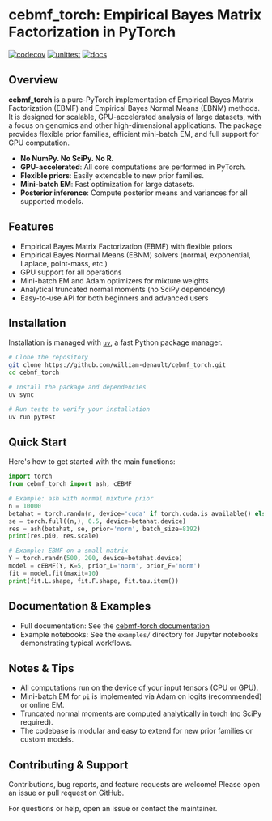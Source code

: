# cebmf_torch: Empirical Bayes Matrix Factorization in PyTorch

[![codecov](https://codecov.io/gh/william-denault/cebmf_torch/branch/main/graph/badge.svg)](https://codecov.io/gh/william-denault/cebmf_torch)
[![unittest](https://github.com/william-denault/cebmf_torch/actions/workflows/test.yml/badge.svg)](https://github.com/william-denault/cebmf_torch/actions/workflows/test.yml)
[![docs](https://readthedocs.org/projects/cebmf-torch/badge/?version=latest)](https://cebmf-torch.readthedocs.io/en/latest/)

## Overview

**cebmf_torch** is a pure-PyTorch implementation of Empirical Bayes Matrix Factorization (EBMF) and Empirical Bayes Normal Means (EBNM) methods. It is designed for scalable, GPU-accelerated analysis of large datasets, with a focus on genomics and other high-dimensional applications. The package provides flexible prior families, efficient mini-batch EM, and full support for GPU computation.

- **No NumPy. No SciPy. No R.**
- **GPU-accelerated**: All core computations are performed in PyTorch.
- **Flexible priors**: Easily extendable to new prior families.
- **Mini-batch EM**: Fast optimization for large datasets.
- **Posterior inference**: Compute posterior means and variances for all supported models.

## Features

- Empirical Bayes Matrix Factorization (EBMF) with flexible priors
- Empirical Bayes Normal Means (EBNM) solvers (normal, exponential, Laplace, point-mass, etc.)
- GPU support for all operations
- Mini-batch EM and Adam optimizers for mixture weights
- Analytical truncated normal moments (no SciPy dependency)
- Easy-to-use API for both beginners and advanced users

## Installation

Installation is managed with [`uv`](https://docs.astral.sh/uv/getting-started/installation/), a fast Python package manager.

```bash
# Clone the repository
git clone https://github.com/william-denault/cebmf_torch.git
cd cebmf_torch

# Install the package and dependencies
uv sync

# Run tests to verify your installation
uv run pytest
```

## Quick Start

Here's how to get started with the main functions:

```python
import torch
from cebmf_torch import ash, cEBMF

# Example: ash with normal mixture prior
n = 10000
betahat = torch.randn(n, device='cuda' if torch.cuda.is_available() else 'cpu')
se = torch.full((n,), 0.5, device=betahat.device)
res = ash(betahat, se, prior='norm', batch_size=8192)
print(res.pi0, res.scale)

# Example: EBMF on a small matrix
Y = torch.randn(500, 200, device=betahat.device)
model = cEBMF(Y, K=5, prior_L='norm', prior_F='norm')
fit = model.fit(maxit=10)
print(fit.L.shape, fit.F.shape, fit.tau.item())
```


## Documentation & Examples

- Full documentation: See the [cebmf-torch documentation](https://cebmf-torch.readthedocs.io/en/latest/)
- Example notebooks: See the `examples/` directory for Jupyter notebooks demonstrating typical workflows.

## Notes & Tips

- All computations run on the device of your input tensors (CPU or GPU).
- Mini-batch EM for `pi` is implemented via Adam on logits (recommended) or online EM.
- Truncated normal moments are computed analytically in torch (no SciPy required).
- The codebase is modular and easy to extend for new prior families or custom models.

## Contributing & Support

Contributions, bug reports, and feature requests are welcome! Please open an issue or pull request on GitHub.

For questions or help, open an issue or contact the maintainer.

